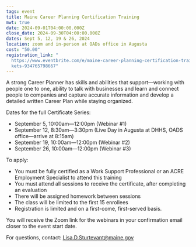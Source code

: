 ```yaml
---
tags: event
title: Maine Career Planning Certification Training
mwt: true
date: 2024-09-01T04:00:00.000Z
close_date: 2024-09-30T04:00:00.000Z
dates: Sept 5, 12, 19 & 26, 2024
location: zoom and in-person at OADs office in Augusta
cost: "50.00"
registration_link: "
  https://www.eventbrite.com/e/maine-career-planning-certification-training-tic\
  kets-934765798667"
---
```

A strong Career Planner has skills and abilities that support—working with people one to one, ability to talk with businesses and learn and connect people to companies and capture accurate information and develop a detailed written Career Plan while staying organized.

Dates for the full Certificate Series:

* September 5, 10:00am—12:00pm (Webinar #1)
* September 12, 8:30am—3:30pm (Live Day in Augusta at DHHS, OADS office—arrive at 8:15am)
* September 19, 10:00am—12:00pm (Webinar #2)
* September 26, 10:00am—12:00pm (Webinar #3)

To apply:

* You must be fully certified as a Work Support Professional or an ACRE Employment Specialist to attend this training
* You must attend all sessions to receive the certificate, after completing an evaluation
* There will be assigned homework between sessions
* The class will be limited to the first 15 enrollees
* Registration is limited and on a first-come, first-served basis.

You will receive the Zoom link for the webinars in your confirmation email closer to the event start date.

For questions, contact: Lisa.D.Sturtevant@maine.gov